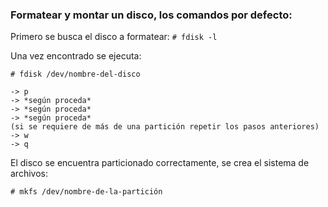 ### Formatear y montar un disco, los comandos por defecto:

Primero se busca el disco a formatear:
`# fdisk -l`

Una vez encontrado se ejecuta:
```
# fdisk /dev/nombre-del-disco

-> p
-> *según proceda*
-> *según proceda*
-> *según proceda*
(si se requiere de más de una partición repetir los pasos anteriores)
-> w
-> q
```
El disco se encuentra particionado correctamente, se crea el sistema de archivos:

```
# mkfs /dev/nombre-de-la-partición


```
